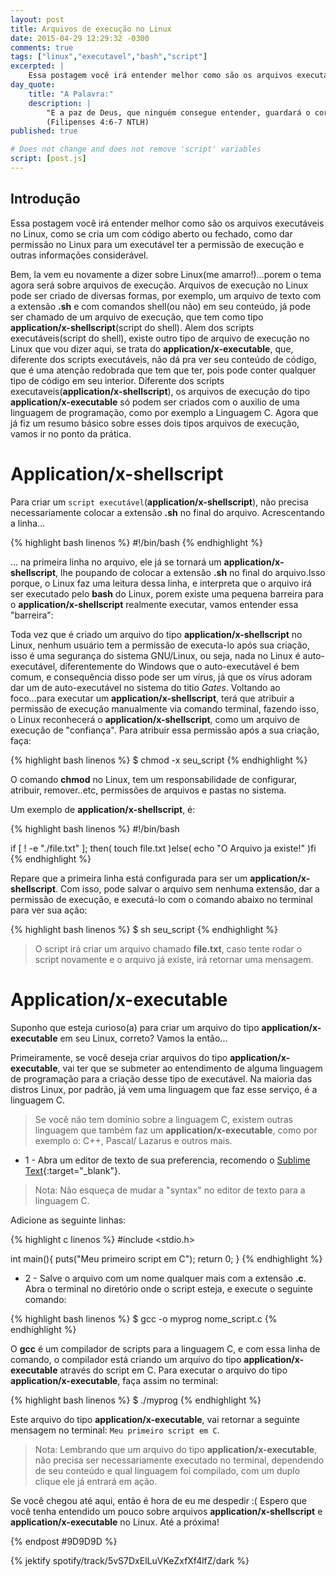 ```yaml
---
layout: post
title: Arquivos de execução no Linux
date: 2015-04-29 12:29:32 -0300
comments: true
tags: ["linux","executavel","bash","script"]
excerpted: |
    Essa postagem você irá entender melhor como são os arquivos executáveis no Linux, como se cria um com código aberto ou fechado, como dar permissão no Linux para um executável ter a permissão de execução e outras informações considerável.
day_quote:
    title: "A Palavra:"
    description: |
        "E a paz de Deus, que ninguém consegue entender, guardará o coração e a mente de vocês, pois vocês estão unidos com Cristo Jesus." <br>
        (Filipenses 4:6-7 NTLH)
published: true

# Does not change and does not remove 'script' variables
script: [post.js]
---
```



## Introdução

Essa postagem você irá entender melhor como são os arquivos executáveis no Linux, como se cria um com código aberto ou fechado, como dar permissão no Linux para um executável ter a permissão de execução e outras informações considerável.

Bem, la vem eu novamente a dizer sobre Linux(me amarro!)...porem o tema agora será sobre arquivos de execução.
Arquivos de execução no Linux pode ser criado de diversas formas, por exemplo, um arquivo de texto com a extensão **.sh** e com comandos shell(ou não) em seu conteúdo, já pode ser chamado de um arquivo de execução, que tem como tipo **application/x-shellscript**(script do shell).
Alem dos scripts executáveis(script do shell), existe outro tipo de arquivo de execução no Linux que vou dizer aqui, se trata do **application/x-executable**, que, diferente dos scripts executáveis, não dá pra ver seu conteúdo de código, que é uma atenção redobrada que tem que ter, pois pode conter qualquer tipo de código em seu interior.
Diferente dos scripts executaveis(**application/x-shellscript**), os arquivos de execução do tipo **application/x-executable** só podem ser criados com o auxilio de uma linguagem de programação, como por exemplo a Linguagem C.
Agora que já fiz um resumo básico sobre esses dois tipos arquivos de execução, vamos ir no ponto da prática.

# Application/x-shellscript

Para criar um `script executável`(**application/x-shellscript**), não precisa necessariamente colocar a extensão **.sh** no final do arquivo.
Acrescentando a linha...

{% highlight bash linenos %}
#!/bin/bash
{% endhighlight %}

... na primeira linha no arquivo, ele já se tornará um **application/x-shellscript**, lhe poupando de colocar a extensão **.sh** no final do arquivo.Isso porque, o Linux faz uma leitura dessa linha, e interpreta que o arquivo irá ser executado pelo **bash** do Linux, porem existe uma pequena barreira para o **application/x-shellscript** realmente executar, vamos entender essa "barreira":

Toda vez que é criado um arquivo do tipo **application/x-shellscript** no Linux, nenhum usuário tem a permissão de executa-lo após sua criação, isso é uma segurança do sistema GNU/Linux, ou seja, nada no Linux é auto-executável, diferentemente do Windows que o auto-executável é bem comum, e consequência disso pode ser um vírus, já que os vírus adoram dar um de auto-executável no sistema do titio *Gates*.
Voltando ao foco...para executar um **application/x-shellscript**, terá que atribuir a permissão de execução manualmente via comando terminal, fazendo isso, o Linux reconhecerá o **application/x-shellscript**, como um arquivo de execução de "confiança". Para atribuir essa permissão após a sua criação, faça:

{% highlight bash linenos %}
$ chmod -x seu_script
{% endhighlight %}

O comando **chmod** no Linux, tem um responsabilidade de configurar, atribuir, remover..etc, permissões de arquivos e pastas no sistema.

Um exemplo de **application/x-shellscript**, é:

{% highlight bash linenos %}
#!/bin/bash

if [ ! -e "./file.txt" ]; then(
    touch file.txt
)else(
    echo "O Arquivo ja existe!"
)fi
{% endhighlight %}

Repare que a primeira linha está configurada para ser um **application/x-shellscript**. Com isso, pode salvar o arquivo sem nenhuma extensão, dar a permissão de execução, e executá-lo com o comando abaixo no terminal para ver sua ação:

{% highlight bash linenos %}
$ sh seu_script
{% endhighlight %}

> O script irá criar um arquivo chamado **file.txt**, caso tente rodar o script novamente e o arquivo já existe, irá retornar uma mensagem.

# Application/x-executable

Suponho que esteja curioso(a) para criar um arquivo do tipo **application/x-executable** em seu Linux, correto? Vamos la então...

Primeiramente, se você deseja criar arquivos do tipo **application/x-executable**, vai ter que se submeter ao entendimento de alguma linguagem de programação para a criação desse tipo de executável. Na maioria das distros Linux, por padrão, já vem uma linguagem que faz esse serviço, é a linguagem C.

> Se você não tem domínio sobre a linguagem C, existem outras linguagem que
> também faz um **application/x-executable**, como por exemplo o: C++, Pascal/
> Lazarus e outros mais.

* 1 - Abra um editor de texto de sua preferencia, recomendo o [Sublime Text](http://www.sublimetext.com/){:target="_blank"}.

> Nota: Não esqueça de mudar a "syntax" no editor de texto para a linguagem C.

Adicione as seguinte linhas:

{% highlight c linenos %}
#include <stdio.h>

int main(){
    puts("Meu primeiro script em C");
    return 0;
}
{% endhighlight %}

* 2 - Salve o arquivo com um nome qualquer mais com a extensão **.c**. Abra o terminal no diretório onde o script esteja, e execute o seguinte comando:

{% highlight bash linenos %}
$ gcc -o myprog nome_script.c
{% endhighlight %}

O **gcc** é um compilador de scripts para a linguagem C, e com essa linha de comando, o compilador está criando um arquivo do tipo **application/x-executable** através do script em C.
Para executar o arquivo do tipo **application/x-executable**, faça assim no terminal:

{% highlight bash linenos %}
$ ./myprog
{% endhighlight %}

Este arquivo do tipo **application/x-executable**, vai retornar a seguinte mensagem no terminal: `Meu primeiro script em C`.

> Nota: Lembrando que um arquivo do tipo **application/x-executable**, não precisa ser necessariamente executado no terminal, dependendo de seu conteúdo e qual linguagem foi compilado, com um duplo clique ele já entrará em ação.


Se você chegou até aqui, então é hora de eu me despedir :(
Espero que você tenha entendido um pouco sobre arquivos **application/x-shellscript** e **application/x-executable** no Linux.
Até a próxima!

{% endpost #9D9D9D %}

{% jektify spotify/track/5vS7DxElLuVKeZxfXf4lfZ/dark %}
